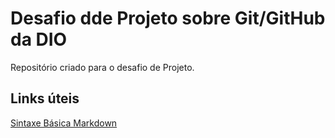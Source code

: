 # Desafio dde Projeto sobre Git/GitHub da DIO
Repositório criado para o desafio de Projeto.

## Links úteis
[Sintaxe Básica Markdown](https://www.markdownguide.org/basic-syntax/)
